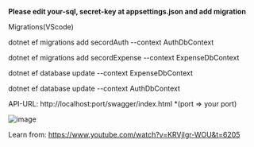 **Please edit your-sql, secret-key at appsettings.json and add migration**

Migrations(VScode)

dotnet ef migrations add secordAuth --context AuthDbContext

dotnet ef migrations add secordExpense --context ExpenseDbContext

dotnet ef database update  --context ExpenseDbContext

dotnet ef database update  --context AuthDbContext


API-URL: http://localhost:port/swagger/index.html *(port => your port)

![image](https://github.com/JenzMicx/Expense-API/assets/142468203/f79e6f00-c243-4d88-b96f-00167e0e7dbd)

Learn from: https://www.youtube.com/watch?v=KRVjIgr-WOU&t=6205
